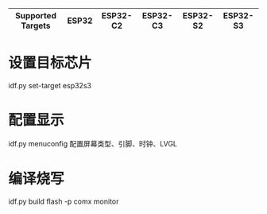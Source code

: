 | Supported Targets | ESP32 | ESP32-C2 | ESP32-C3 | ESP32-S2 | ESP32-S3 |
| ----------------- | ----- | -------- | -------- | -------- | -------- |

# 设置目标芯片

idf.py set-target esp32s3

# 配置显示

idf.py menuconfig
配置屏幕类型、引脚、时钟、LVGL
# 编译烧写

idf.py build flash -p comx monitor
